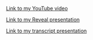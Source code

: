[Link to my YouTube video](https://youtu.be/FqZmPtl0wvw)

[Link to my Reveal presentation](https://alexeistel-presentation.netlify.app/#/)

[Link to my transcript presentation](https://alexeistel.github.io/Presentation/Presentation)